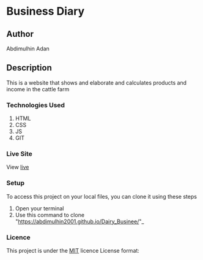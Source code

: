 # Business Diary
## Author
Abdimulhin Adan
## Description
This is a website that shows and elaborate and calculates products and income in the cattle farm 
### Technologies Used
1. HTML
1. CSS
1. JS
1. GIT

### Live Site
View [live](https://abdimulhin2001.github.io/Dairy_Businee/)
### Setup
To access this project on your local files, you can clone it using these steps
1. Open your terminal
1. Use this command to clone "https://abdimulhin2001.github.io/Dairy_Businee/"_
### Licence
This project is under the  [MIT](LICENSE) licence
License format: